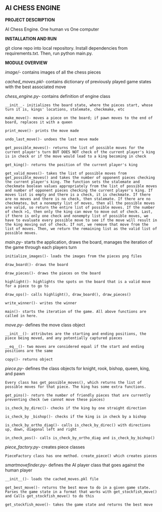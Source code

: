 ## AI CHESS ENGINE

**PROJECT DESCRIPTION**

AI Chess Engine. One human vs One computer

**INSTALLATION AND RUN**

git clone repo into local repository. Install dependencies from requirements.txt. Then, run python main.py.

**MODULE OVERVIEW**

*image/*- contains images of all the chess pieces

*cached_moves.pkl*- contains dictionary of previously played game states with the best associated move

*chess_engine.py*- contains definition of engine class

    __init__- initializes the board state, where the pieces start, whose turn it is, kings' locations, stalemate, checkmake, etc

    make_move()- moves a piece on the board; if pawn moves to the end of board, replaces it with a queen

    print_move()- prints the move made

    undo_last_move()- undoes the last move made

    get_possible_moves()- returns the list of possible moves for the current player's turn BUT DOES NOT check of the current player's king is in check or if the move would lead to a king becoming in check

    get_king()- returns the position of the current player's king

    get_valid_moves()- takes the list of possible moves from get_possible_moves() and takes the number of opponent pieces checking the current player's king. The function sets the stalemate and checkmate boolean values appropriately from the list of possible moves and number of opponent pieces checking the current player's king. If moves list is empty and there is a check, it is checkmate. If there are no moves and there is no check, then stalemate. If there are no checkmates, but a nonempty list of moves, then all the possible moves are valid, so return the entire list of possible moves. If the number of check >1, then only the king can move to move out of check. Last, if there is only one check and nonempty list of possible moves, we have to evaluate every possible move to see if the move will result in the king moving out of check. If not, we remove that move from the list of moves. Then, we return the remaining list as the valid list of possible moves.

*main.py*- starts the application, draws the board, manages the iteration of the game through each players turn

    initialize_images()- loads the images from the pieces png files

    draw_board()- draws the board

    draw_pieces()- draws the pieces on the board

    highlight()- highlights the spots on the board that is a valid move for a piece to go to

    draw_ops()- calls highlight(), draw_board(), draw_pieces()

    write_winner()- writes the winner

    main()- starts the iteration of the game. All above functions are called in here.

*move.py*- defines the move class object

    __init__()- attributes are the starting and ending positions, the piece being moved, and any potentially captured pieces

    __eq__()- two moves are considered equal if the start and ending positions are the same

    copy()- returns object

*piece.py*- defines the class objects for knight, rook, bishop, queen, king, and pawn

    Every class has get_possible_moves(), which returns the list of possible moves for that piece. The king has some extra functions.

    get_pins()- return the number of friendly pieces that are currently preventing check (we cannot move these pieces)
    
    is_check_by_direc()- checks if the king by one straight direction

    is_check_by _bishop()- checks if the king is in check by a bishop

    is_check_by_ortho_diag()- calls is_check_by_direc() with directions up, down, diagonal left and right

    in_check_pos()- calls is_check_by_ortho_diag and is_check_by_bishop()

*piece_factory.py*- creates piece classes

    PieceFactory class has one method. create_piece() which creates pieces

*smartmovefinder.py*- defines the AI player class that goes against the human player

    __init__()- loads the cached_moves.pkl file

    get_best_move()- returns the best move to do in a given game state. Parses the game state in a format that works with get_stockfish_move() and Calls get_stockfish_move() to do this

    get_stockfish_move()- takes the game state and returns the best move

    






    

    
  



